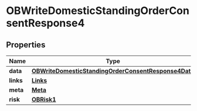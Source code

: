
# OBWriteDomesticStandingOrderConsentResponse4

## Properties
Name | Type | Description | Notes
------------ | ------------- | ------------- | -------------
**data** | [**OBWriteDomesticStandingOrderConsentResponse4Data**](OBWriteDomesticStandingOrderConsentResponse4Data.md) |  | 
**links** | [**Links**](Links.md) |  |  [optional]
**meta** | [**Meta**](Meta.md) |  |  [optional]
**risk** | [**OBRisk1**](OBRisk1.md) |  | 



